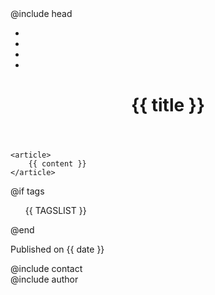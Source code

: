---
---
<!DOCTYPE html>
<html>
<head>
@include head
<title>{{ title }} - {{ SITE_NAME }}</title>
</head>
<body>
<main class="container">
	<header>
	<nav>
		<ul class="nav nav-pills pull-right">
			<li class="active"><a href="index.html" title="Home"><i class="fa fa-home fa-2x"></i></a></li>
			<li><a href="{{ POST_PREV }}" title="Newer"><i class="fa fa-long-arrow-left fa-2x"></i></a></li>
			<li><a href="{{ POST_NEXT }}" title="Older"><i class="fa fa-long-arrow-right fa-2x"></i></a></li>
			<li><a href="#author"i title="About"><i class="fa fa-heartbeat fa-2x"></i></a></li>
		</ul>
	</nav>
	<h1>{{ title }}</h1>
	</header>

	<article>
		{{ content }}
	</article>
@if tags
	<aside>
	<ul class="cats">
		{{ TAGSLIST }}
	</ul>
	</aside>
@end
	<footer id="author" class="row">
		<section class="col-md-5">
			<p class="post-date">Published on <time>{{ date }}</time></p>
		</section>
		<section class="col-md-2">
@include contact
		</section>
		<section class="col-md-5">
@include author
		</section>
	</footer>
</main>
</body>
</html>
